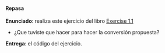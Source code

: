 #### Repasa

**Enunciado**: realiza este ejercicio del libro [Exercise 1.1](https://natureofcode.com/vectors/#exercise-11) 

- ¿Que tuviste que hacer para hacer la conversión propuesta?

**Entrega**: el código del ejercicio.

